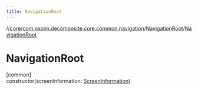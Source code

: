 ```yaml
---
title: NavigationRoot
---
```

//[core](../../../index.html)/[com.nxoim.decomposite.core.common.navigation](../index.html)/[NavigationRoot](index.html)/[NavigationRoot](-navigation-root.html)



# NavigationRoot



[common]\
constructor(screenInformation: [ScreenInformation](../../com.nxoim.decomposite.core.common.ultils/-screen-information/index.html))




